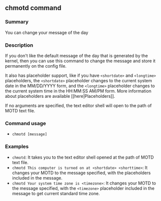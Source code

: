 ## chmotd command

### Summary

You can change your message of the day

### Description

If you don't like the default message of the day that is generated by the kernel, then you can use this command to change the message and store it permanently on the config file.

It also has placeholder support, like if you have `<shortdate>` and `<longtime>` placeholders, the `<shortdate>` placeholder changes to the current system date in the MM/DD/YYYY form, and the `<longtime>` placeholder changes to the current system time in the HH:MM:SS AM/PM form. More information about placeholders are available [[here|Placeholders]].

If no arguments are specified, the text editor shell will open to the path of MOTD text file.

### Command usage

* `chmotd [message]`

### Examples

* `chmotd`: It takes you to the text editor shell opened at the path of MOTD text file.
* `chmotd This computer is turned on at <shortdate> <shorttime>`: It changes your MOTD to the message specified, with the placeholders included in the message.
* `chmotd Your system time zone is <timezone>`: It changes your MOTD to the message specified, with the `<timezone>` placeholder included in the message to get current standard time zone.